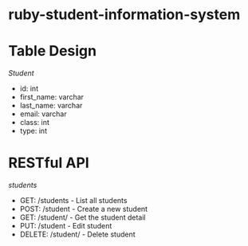 # ruby-student-information-system



# Table Design
*Student*
- id: int
- first_name: varchar
- last_name: varchar
- email: varchar
- class: int
- type: int

# RESTful API
*students*
- GET: /students   - List all students
- POST: /student   - Create a new student
- GET: /student/<id>    - Get the student detail
- PUT: /student   - Edit student 
- DELETE: /student/<id>   - Delete student 

